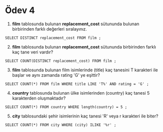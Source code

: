 # Ödev 4

1. **film** tablosunda bulunan **replacement_cost** sütununda bulunan birbirinden farklı değerleri sıralayınız.
```
SELECT DISTINCT replacement_cost FROM film ;
```
2. **film** tablosunda bulunan **replacement_cost** sütununda birbirinden farklı kaç tane veri vardır?
```
SELECT COUNT(DISTINCT replacement_cost) FROM film ;
```
3. **film** tablosunda bulunan film isimlerinde (title) kaç tanesini T karakteri ile başlar ve aynı zamanda rating 'G' ye eşittir?
```
SELECT COUNT(*) FROM film WHERE title LIKE 'T%' AND rating = 'G' ;
```
4. **country** tablosunda bulunan ülke isimlerinden (country) kaç tanesi 5 karakterden oluşmaktadır?
```
SELECT COUNT(*) FROM country WHERE length(country) = 5 ;
```
5. **city** tablosundaki şehir isimlerinin kaç tanesi 'R' veya r karakteri ile biter?
```
SELECT COUNT(*) FROM city WHERE (city) ILIKE '%r' ;
```
